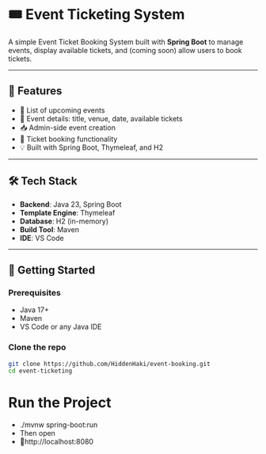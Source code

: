 # 🎟️ Event Ticketing System

A simple Event Ticket Booking System built with **Spring Boot** to manage events, display available tickets, and (coming soon) allow users to book tickets.

---

## 📌 Features

- 📝 List of upcoming events
- 📍 Event details: title, venue, date, available tickets
- 📥 Admin-side event creation
- 🎫 Ticket booking functionality
- 💡 Built with Spring Boot, Thymeleaf, and H2

---

## 🛠 Tech Stack

- **Backend**: Java 23, Spring Boot
- **Template Engine**: Thymeleaf
- **Database**: H2 (in-memory)
- **Build Tool**: Maven
- **IDE**: VS Code

---

## 🚀 Getting Started

### Prerequisites
- Java 17+
- Maven
- VS Code or any Java IDE

### Clone the repo
```bash
git clone https://github.com/HiddenHaki/event-booking.git
cd event-ticketing
```
# Run the Project
- ./mvnw spring-boot:run
- Then open
- 📍http://localhost:8080


